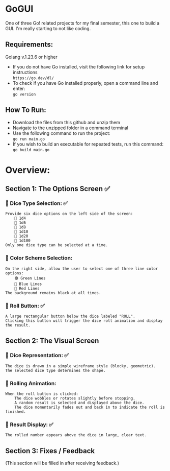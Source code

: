 # GoGUI
One of three Go! related projects for my final semester, this one to build a GUI.
I'm really starting to not like coding.

## Requirements:
Golang v.1.23.6 or higher
- If you do not have Go installed, visit the following link for setup instructions  
  `https://go.dev/dl/`
- To check if you have Go installed properly, open a command line and enter:  
  `go version`

## How To Run:
- Download the files from this github and unzip them
- Navigate to the unzipped folder in a command terminal
- Use the following command to run the project:  
  `go run main.go`
- If you wish to build an executable for repeated tests, run this command:  
  `go build main.go`



# Overview:

## Section 1: The Options Screen ✅
### 🔹 Dice Type Selection: ✅

    Provide six dice options on the left side of the screen:
        🎲 1d4
        🎲 1d6
        🎲 1d8
        🎲 1d10
        🎲 1d20
        🎲 1d100
    Only one dice type can be selected at a time.

### 🔹 Color Scheme Selection:

    On the right side, allow the user to select one of three line color options:
        🟢 Green Lines
        🔵 Blue Lines
        🔴 Red Lines
    The background remains black at all times.

### 🔹 Roll Button: ✅

    A large rectangular button below the dice labeled "ROLL".
    Clicking this button will trigger the dice roll animation and display the result.

## Section 2: The Visual Screen

### 🎲 Dice Representation: ✅

    The dice is drawn in a simple wireframe style (blocky, geometric).
    The selected dice type determines the shape.

### 🎲 Rolling Animation:

    When the roll button is clicked:
        The dice wobbles or rotates slightly before stopping.
        A random result is selected and displayed above the dice.
        The dice momentarily fades out and back in to indicate the roll is finished.

### 🎲 Result Display: ✅

    The rolled number appears above the dice in large, clear text.

## Section 3: Fixes / Feedback

(This section will be filled in after receiving feedback.)
